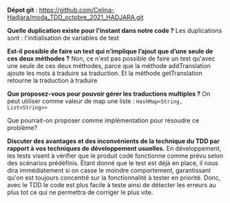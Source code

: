 **Dépot git** : https://github.com/Celina-Hadjara/moda_TDD_octobre_2021_HADJARA.git


**Quelle duplication existe pour l’instant dans notre code ?**
Les duplications sont : l'initialisation de variables de test


**Est-il possible de faire un test qui n’implique l’ajout que d’une seule de ces deux méthodes ?**
Non, ce n'est pas possible de faire un test qu'avec une seule de ces deux méthodes, parce que la méthode
addTranslation ajoute les mots à traduire sa traduction. Et la méthode getTranslation retourne la traduction
à traduire


**Que proposez-vous pour pouvoir gérer les traductions multiples ?**
On peut utiliser comme valeur de map une liste : `HashMap<String, List<String>>`


Que pourrait-on proposer comme implémentation pour résoudre ce problème? 


**Discuter des avantages et des inconvénients de la technique du TDD par rapport à vos techniques de
développement usuelles.**
En développement, les tests visent à vérifier que le produit codé fonctionne comme prévu selon des scénarios 
prédéfinis. Étant donné que le test est déjà en place, il nous dira immédiatement si on casse le moindre 
comportement, garantissant qu'on est toujours concentré sur la fonctionnalité à tester en priorité.
Donc, avec le TDD le code est plus facile à teste ainsi de détecter les erreurs au plus tot ce qui ne permettra de
corriger le plus vite.